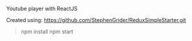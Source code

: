 

Youtube player with ReactJS


Created using:
https://github.com/StephenGrider/ReduxSimpleStarter.git



> npm install
> npm start
